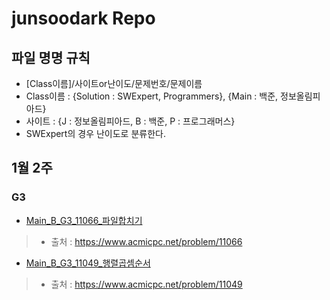 # junsoodark Repo

## 파일 명명 규칙
* [Class이름]/사이트or난이도/문제번호/문제이름
* Class이름 : {Solution : SWExpert, Programmers}, {Main : 백준, 정보올림피아드}
* 사이트 : {J : 정보올림피아드, B : 백준, P : 프로그래머스}
* SWExpert의 경우 난이도로 분류한다.

## 1월 2주
### G3
* [Main_B_G3_11066_파일합치기]()
> * 출처 : https://www.acmicpc.net/problem/11066
* [Main_B_G3_11049_행렬곱셈순서]()
> * 출처 : https://www.acmicpc.net/problem/11049
